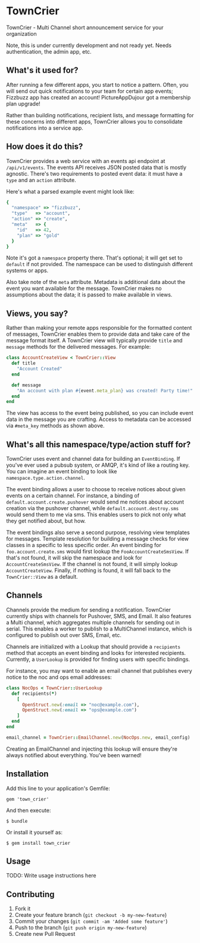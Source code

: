 # TownCrier

TownCrier - Multi Channel short announcement service for your organization

Note, this is under currently development and not ready yet.  Needs
authentication, the admin app, etc.

What's it used for?
-------------------

After running a few different apps, you start to notice a pattern.  Often,
you will send out quick notifications to your team for certain app events;
Fizzbuzz app has created an account! PictureAppDujour got a membership plan
upgrade!

Rather than building notifications, recipient lists, and message formatting for
these concerns into different apps, TownCrier allows you to consolidate
notifications into a service app.

How does it do this?
--------------------

TownCrier provides a web service with an events api endpoint at `/api/v1/events`.
The events API receives JSON posted data that is mostly agnostic.  There's two
requirements to posted event data:  it must have a `type` and an `action` attribute.

Here's what a parsed example event might look like:

```ruby
{
  "namespace" => "fizzbuzz",
  "type"   => "account",
  "action" => "create",
  "meta"   => {
    "id"   => 42,
    "plan" => "gold"
  }
}
```

Note it's got a `namespace` property there.  That's optional;  it will get set
to `default` if not provided.  The namespace can be used to distinguish
different systems or apps.

Also take note of the `meta` attribute.  Metadata is additional data about the
event you want available for the message.  TownCrier makes no assumptions
about the data;  it is passed to make available in views.

Views, you say?
---------------

Rather than making your remote apps responsible for the formatted content of
messages, TownCrier enables them to provide data and take care of the message
format itself.  A TownCrier view will typically provide `title` and
`message` methods for the delivered messages.  For example:

```ruby
class AccountCreateView < TownCrier::View
  def title
    "Account Created"
  end

  def message
    "An account with plan #{event.meta_plan} was created! Party time!"
  end
end
```

The view has access to the event being published, so you can include event
data in the message you are crafting.  Access to metadata can be accessed
via `#meta_key` methods as shown above.

What's all this namespace/type/action stuff for?
------------------------------------------------

TownCrier uses event and channel data for building an `EventBinding`.  If
you've ever used a pubsub system, or AMQP, it's kind of like a routing key.
You can imagine an event binding to look like `namespace.type.action.channel`.

The event binding allows a user to choose to receive notices about given
events on a certain channel.  For instance, a binding of
`default.account.create.pushover` would send me notices about account creation
via the pushover channel, while `default.account.destroy.sms` would send them
to me via sms.  This enables users to pick not only what they get notified
about, but how.

The event bindings also serve a second purpose, resolving view templates for
messages.  Template resolution for building a message checks for view classes
in a specific to less specific order.  An event binding for
`foo.account.create.sms` would first lookup the `FooAccountCreateSmsView`.  If
that's not found, it will skip the namespace and look for
`AccountCreateSmsView`.  If the channel is not found, it will simply lookup
`AccountCreateView`.  Finally, if nothing is found, it will fall back to the
`TownCrier::View` as a default.

Channels
--------

Channels provide the medium for sending a notification.  TownCrier currently
ships with channels for Pushover, SMS, and Email.  It also features a Multi
channel, which aggregates multiple channels for sending out in serial.  This
enables a worker to publish to a MultiChannel instance, which is configured to
publish out over SMS, Email, etc.

Channels are initialized with a Lookup that should provide a `recipients`
method that accepts an event binding and looks for interested recipients.
Currently, a `UserLookup` is provided for finding users with specific
bindings.

For instance, you may want to enable an email channel that publishes every
notice to the noc and ops email addresses:

```ruby
class NocOps < TownCrier::UserLookup
  def recipients(*)
    [
      OpenStruct.new(:email => "noc@example.com"),
      OpenStruct.new(:email => "ops@example.com")
    ]
  end
end

email_channel = TownCrier::EmailChannel.new(NocOps.new, email_config)
```

Creating an EmailChannel and injecting this lookup will ensure they're always
notified about everything.  You've been warned!

## Installation

Add this line to your application's Gemfile:

    gem 'town_crier'

And then execute:

    $ bundle

Or install it yourself as:

    $ gem install town_crier

## Usage

TODO: Write usage instructions here

## Contributing

1. Fork it
2. Create your feature branch (`git checkout -b my-new-feature`)
3. Commit your changes (`git commit -am 'Added some feature'`)
4. Push to the branch (`git push origin my-new-feature`)
5. Create new Pull Request
